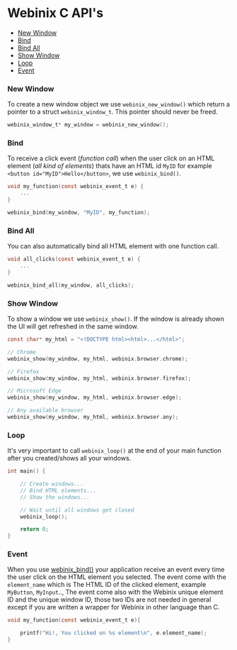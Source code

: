 # Webinix C API's

- [New Window](/c_api?id=New-Window)
- [Bind](/c_api?id=Bind)
- [Bind All](/c_api?id=Bind-All)
- [Show Window](/c_api?id=Show-Window)
- [Loop](/c_api?id=Loop)
- [Event](/c_api?id=Event)

### New Window

To create a new window object we use `webinix_new_window()` which return a pointer to a struct `webinix_window_t`. This pointer should never be freed.

```c
webinix_window_t* my_window = webinix_new_window();
```

### Bind

To receive a click event (*function call*) when the user click on an HTML element (*all kind of elements*) thats have an HTML id `MyID` for example `<button id="MyID">Hello</button>`, we use `webinix_bind()`.

```c
void my_function(const webinix_event_t e) {
    ...
}

webinix_bind(my_window, "MyID", my_function);
```

### Bind All

You can also automatically bind all HTML element with one function call.

```c
void all_clicks(const webinix_event_t e) {
    ...
}

webinix_bind_all(my_window, all_clicks);
```

### Show Window

To show a window we use `webinix_show()`. If the window is already shown the UI will get refreshed in the same window.

```c
const char* my_html = "<!DOCTYPE html><html>...</html>";

// Chrome
webinix_show(my_window, my_html, webinix.browser.chrome);

// Firefox
webinix_show(my_window, my_html, webinix.browser.firefox);

// Microsoft Edge
webinix_show(my_window, my_html, webinix.browser.edge);

// Any available browser
webinix_show(my_window, my_html, webinix.browser.any);
```

### Loop

It's very important to call `webinix_loop()` at the end of your main function after you created/shows all your windows.

```c
int main() {

	// Create windows...
	// Bind HTML elements...
    // Show the windows...

    // Wait until all windows get closed
	webinix_loop();

    return 0;
}
```

### Event

When you use [webinix_bind()](/c_api?id=Bind) your application receive an event every time the user click on the HTML element you selected. The event come with the `element_name` which is The HTML ID of the clicked element, example `MyButton`, `MyInput`.., The event come also with the Webinix unique element ID and the unique window ID, those two IDs are not needed in general except if you are written a wrapper for Webinix in other language than C.

```c
void my_function(const webinix_event_t e){

	printf("Hi!, You clicked on %s element\n", e.element_name);
}
```

